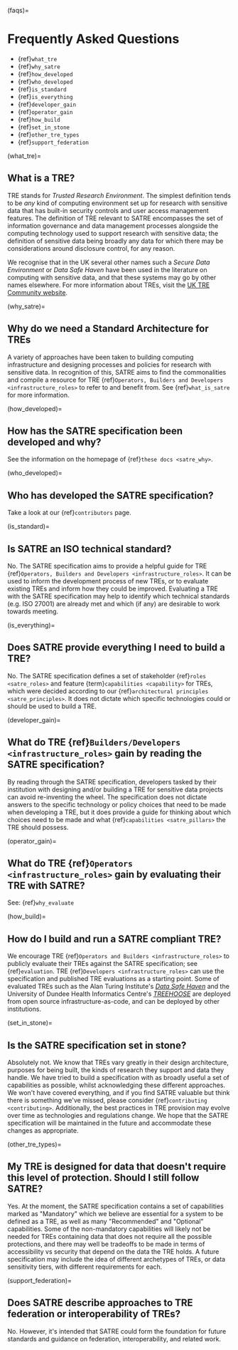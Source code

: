 (faqs)=

# Frequently Asked Questions

- {ref}`what_tre`
- {ref}`why_satre`
- {ref}`how_developed`
- {ref}`who_developed`
- {ref}`is_standard`
- {ref}`is_everything`
- {ref}`developer_gain`
- {ref}`operator_gain`
- {ref}`how_build`
- {ref}`set_in_stone`
- {ref}`other_tre_types`
- {ref}`support_federation`

(what_tre)=

## What is a TRE?

TRE stands for _Trusted Research Environment_.
The simplest definition tends to be _any_ kind of computing environment set up for research with sensitive data that has built-in security controls and user access management features.
The definition of TRE relevant to SATRE encompasses the set of information governance and data management processes alongside the computing technology used to support research with sensitive data; the definition of sensitive data being broadly any data for which there may be considerations around disclosure control, for any reason.

We recognise that in the UK several other names such a _Secure Data Environment_ or _Data Safe Haven_ have been used in the literature on computing with sensitive data, and that these systems may go by other names elsewhere.
For more information about TREs, visit the [UK TRE Community website](https://www.uktre.org/en/latest/).

(why_satre)=

## Why do we need a Standard Architecture for TREs

A variety of approaches have been taken to building computing infrastructure and designing processes and policies for research with sensitive data.
In recognition of this, SATRE aims to find the commonalities and compile a resource for TRE {ref}`Operators, Builders and Developers <infrastructure_roles>` to refer to and benefit from.
See {ref}`what_is_satre` for more information.

(how_developed)=

## How has the SATRE specification been developed and why?

See the information on the homepage of {ref}`these docs <satre_why>`.

(who_developed)=

## Who has developed the SATRE specification?

Take a look at our {ref}`contributors` page.

(is_standard)=

## Is SATRE an ISO technical standard?

No.
The SATRE specification aims to provide a helpful guide for TRE {ref}`Operators, Builders and Developers <infrastructure_roles>`.
It can be used to inform the development process of new TREs, or to evaluate existing TREs and inform how they could be improved.
Evaluating a TRE with the SATRE specification may help to identify which technical standards (e.g. ISO 27001) are already met and which (if any) are desirable to work towards meeting.

(is_everything)=

## Does SATRE provide everything I need to build a TRE?

No.
The SATRE specification defines a set of stakeholder {ref}`roles <satre_roles>` and feature {term}`capabilities <capability>` for TREs, which were decided according to our {ref}`architectural principles <satre_principles>`.
It does not dictate which specific technologies could or should be used to build a TRE.

(developer_gain)=

## What do TRE {ref}`Builders/Developers <infrastructure_roles>` gain by reading the SATRE specification?

By reading through the SATRE specification, developers tasked by their institution with designing and/or building a TRE for sensitive data projects can avoid re-inventing the wheel.
The specification does not dictate answers to the specific technology or policy choices that need to be made when developing a TRE, but it does provide a guide for thinking about which choices need to be made and what {ref}`capabilities <satre_pillars>` the TRE should possess.

(operator_gain)=

## What do TRE {ref}`Operators <infrastructure_roles>` gain by evaluating their TRE with SATRE?

See: {ref}`why_evaluate`

(how_build)=

## How do I build and run a SATRE compliant TRE?

We encourage TRE {ref}`Operators and Builders <infrastructure_roles>` to publicly evaluate their TREs against the SATRE specification; see {ref}`evaluation`.
TRE {ref}`Developers <infrastructure_roles>` can use the specification and published TRE evaluations as a starting point.
Some of evaluated TREs such as the Alan Turing Institute's _[Data Safe Haven](https://data-safe-haven.readthedocs.io/en/latest/)_ and the University of Dundee Health Informatics Centre's _[TREEHOOSE](https://github.com/HicResearch/TREEHOOSE/)_ are deployed from open source infrastructure-as-code, and can be deployed by other institutions.

(set_in_stone)=

## Is the SATRE specification set in stone?

Absolutely not.
We know that TREs vary greatly in their design architecture, purposes for being built, the kinds of research they support and data they handle.
We have tried to build a specification with as broadly useful a set of capabilities as possible, whilst acknowledging these different approaches.
We won't have covered everything, and if you find SATRE valuable but think there is something we've missed, please consider {ref}`contributing <contributing>`.
Additionally, the best practices in TRE provision may evolve over time as technologies and regulations change.
We hope that the SATRE specification will be maintained in the future and accommodate these changes as appropriate.

(other_tre_types)=

## My TRE is designed for data that doesn't require this level of protection. Should I still follow SATRE?

Yes.
At the moment, the SATRE specification contains a set of capabilities marked as "Mandatory" which we believe are essential for a system to be defined as a TRE, as well as many "Recommended" and "Optional" capabilities.
Some of the non-mandatory capabilities will likely not be needed for TREs containing data that does not require all the possible protections, and there may well be tradeoffs to be made in terms of accessibility vs security that depend on the data the TRE holds.
A future specification may include the idea of different archetypes of TREs, or data sensitivity tiers, with different requirements for each.

(support_federation)=

## Does SATRE describe approaches to TRE federation or interoperability of TREs?

No.
However, it's intended that SATRE could form the foundation for future standards and guidance on federation, interoperability, and related work.
